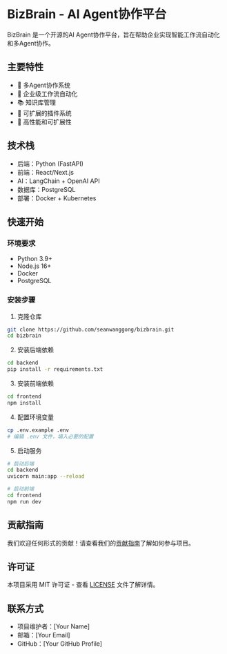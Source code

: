 # BizBrain - AI Agent协作平台

BizBrain 是一个开源的AI Agent协作平台，旨在帮助企业实现智能工作流自动化和多Agent协作。

## 主要特性

- 🤖 多Agent协作系统
- 🔄 企业级工作流自动化
- 📚 知识库管理
- 🔌 可扩展的插件系统
- 🚀 高性能和可扩展性

## 技术栈

- 后端：Python (FastAPI)
- 前端：React/Next.js
- AI：LangChain + OpenAI API
- 数据库：PostgreSQL
- 部署：Docker + Kubernetes

## 快速开始

### 环境要求

- Python 3.9+
- Node.js 16+
- Docker
- PostgreSQL

### 安装步骤

1. 克隆仓库
```bash
git clone https://github.com/seanwanggong/bizbrain.git
cd bizbrain
```

2. 安装后端依赖
```bash
cd backend
pip install -r requirements.txt
```

3. 安装前端依赖
```bash
cd frontend
npm install
```

4. 配置环境变量
```bash
cp .env.example .env
# 编辑 .env 文件，填入必要的配置
```

5. 启动服务
```bash
# 启动后端
cd backend
uvicorn main:app --reload

# 启动前端
cd frontend
npm run dev
```

## 贡献指南

我们欢迎任何形式的贡献！请查看我们的[贡献指南](CONTRIBUTING.md)了解如何参与项目。

## 许可证

本项目采用 MIT 许可证 - 查看 [LICENSE](LICENSE) 文件了解详情。

## 联系方式

- 项目维护者：[Your Name]
- 邮箱：[Your Email]
- GitHub：[Your GitHub Profile] 
